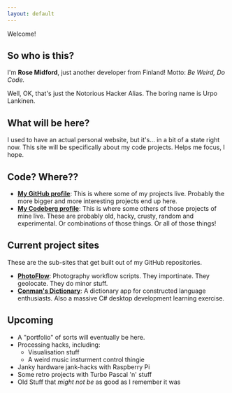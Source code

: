 ```yaml
---
layout: default
---
```


Welcome!

## So who is this?

I'm **Rose Midford**, just another developer from Finland!
Motto: *Be Weird, Do Code.*

Well, OK, that's just the Notorious Hacker Alias.
The boring name is Urpo Lankinen.

## What will be here?

I used to have an actual personal website, but it's... in a bit of a
state right now. This site will be specifically about my code
projects. Helps me focus, I hope.

## Code? Where??

* **[My GitHub profile](https://github.com/umbraroze)**: This is where
  some of my projects live. Probably the more bigger and more
  interesting projects end up here.
* **[My Codeberg profile](https://codeberg.org/umbraroze)**: This is
  where some others of those projects of mine live.  These are
  probably old, hacky, crusty, random and experimental. Or
  combinations of those things. Or all of those things!

## Current project sites

These are the sub-sites that get built out of my GitHub repositories.

* **[PhotoFlow](/PhotoFlow/)**:
  Photography workflow scripts.
  They importinate.
  They geolocate.
  They do minor stuff.
* **[Conman's Dictionary](/ConmanDictionary/)**:
  A dictionary app for constructed language enthusiasts.
  Also a massive C# desktop development learning exercise.

## Upcoming

* A "portfolio" of sorts will eventually be here.
* Processing hacks, including:
  * Visualisation stuff
  * A weird music insturment control thingie
* Janky hardware jank-hacks with Raspberry Pi
* Some retro projects with Turbo Pascal 'n' stuff
* Old Stuff that *might not be* as good as I remember it was
